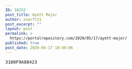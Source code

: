 ```yaml
---
ID: 18252
post_title: Ayett Major
author: snarft21
post_excerpt: ""
layout: post
permalink: >
  https://portalrepository.com/2020/05/17/ayett-major/
published: true
post_date: 2020-05-17 10:40:06
---
```

<pre>3100F9A88423</pre>